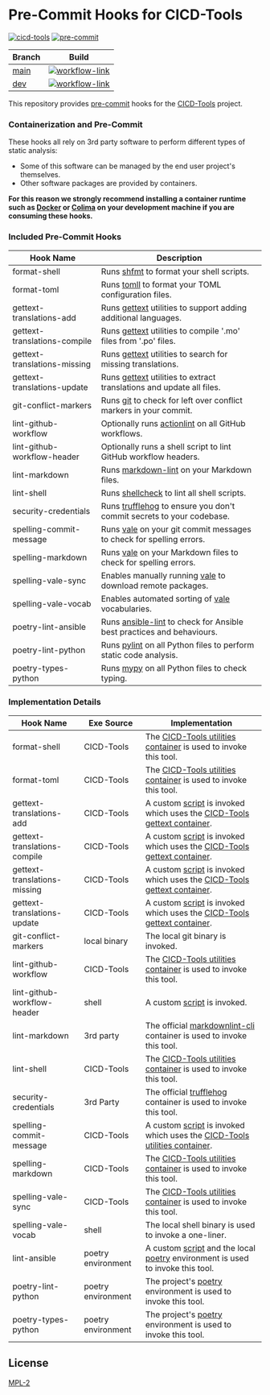# Pre-Commit Hooks for CICD-Tools

[![cicd-tools](https://img.shields.io/badge/ci/cd:-cicd_tools-blue)](https://github.com/cicd-tools-org/cicd-tools)
[![pre-commit](https://img.shields.io/badge/pre--commit-enabled-brightgreen?logo=pre-commit)](https://github.com/pre-commit/pre-commit)

| Branch                                                         | Build                                                                                                                                                                                                        |
|----------------------------------------------------------------|--------------------------------------------------------------------------------------------------------------------------------------------------------------------------------------------------------------|
| [main](https://github.com/cicd-tools-org/pre-commit/tree/main) | [![workflow-link](https://github.com/cicd-tools-org/pre-commit/actions/workflows/workflow-push.yml/badge.svg?branch=main)](https://github.com/cicd-tools-org/pre-commit/actions/workflows/workflow-push.yml) |
| [dev](https://github.com/cicd-tools-org/pre-commit/tree/dev)   | [![workflow-link](https://github.com/cicd-tools-org/pre-commit/actions/workflows/workflow-push.yml/badge.svg?branch=dev)](https://github.com/cicd-tools-org/pre-commit/actions/workflows/workflow-push.yml)  |

This repository provides [pre-commit](https://pre-commit.com/) hooks for the [CICD-Tools](https://github.com/cicd-tools-org/cicd-tools) project.

### Containerization and Pre-Commit

These hooks all rely on 3rd party software to perform different types of static analysis:

- Some of this software can be managed by the end user project's themselves.
- Other software packages are provided by containers.

**For this reason we strongly recommend installing a container runtime such as [Docker](https://www.docker.com/) or [Colima](https://github.com/abiosoft/colima) on your development machine if you are consuming these hooks.**

### Included Pre-Commit Hooks

| Hook Name                    | Description                                                                                                      |
|------------------------------|------------------------------------------------------------------------------------------------------------------|
| format-shell                 | Runs [shfmt](https://github.com/mvdan/sh) to format your shell scripts.                                          |
| format-toml                  | Runs [tomll](https://github.com/pelletier/go-toml) to format your TOML configuration files.                      |
| gettext-translations-add     | Runs [gettext](https://www.gnu.org/software/gettext/) utilities to support adding additional languages.          |
| gettext-translations-compile | Runs [gettext](https://www.gnu.org/software/gettext/) utilities to compile '.mo' files from '.po' files.         |
| gettext-translations-missing | Runs [gettext](https://www.gnu.org/software/gettext/) utilities to search for missing translations.              |
| gettext-translations-update  | Runs [gettext](https://www.gnu.org/software/gettext/) utilities to extract translations and update all files.    |
| git-conflict-markers         | Runs [git](https://git-scm.com/) to check for left over conflict markers in your commit.                         |
| lint-github-workflow         | Optionally runs [actionlint](https://github.com/rhysd/actionlint) on all GitHub workflows.                       |
| lint-github-workflow-header  | Optionally runs a shell script to lint GitHub workflow headers.                                                  |
| lint-markdown                | Runs [markdown-lint](https://github.com/davidanson/markdownlint) on your Markdown files.                         |
| lint-shell                   | Runs [shellcheck](https://www.shellcheck.net/) to lint all shell scripts.                                        |
| security-credentials         | Runs [trufflehog](https://trufflesecurity.com) to ensure you don't commit secrets to your codebase.              |
| spelling-commit-message      | Runs [vale](https://github.com/errata-ai/vale) on your git commit messages to check for spelling errors.         |
| spelling-markdown            | Runs [vale](https://github.com/errata-ai/vale) on your Markdown files to check for spelling errors.              |
| spelling-vale-sync           | Enables manually running [vale](https://github.com/errata-ai/vale) to download remote packages.                  |
| spelling-vale-vocab          | Enables automated sorting of [vale](https://github.com/errata-ai/vale) vocabularies.                             |
| poetry-lint-ansible          | Runs [ansible-lint](https://github.com/ansible/ansible-lint) to check for Ansible best practices and behaviours. |
| poetry-lint-python           | Runs [pylint](https://github.com/pylint-dev/pylint) on all Python files to perform static code analysis.         |
| poetry-types-python          | Runs [mypy](https://github.com/python/mypy) on all Python files to check typing.                                 |

### Implementation Details

| Hook Name                    | Exe Source         | Implementation                                                                                                                                                                                                               |
|------------------------------|--------------------|------------------------------------------------------------------------------------------------------------------------------------------------------------------------------------------------------------------------------|
| format-shell                 | CICD-Tools         | The [CICD-Tools utilities container](https://github.com/cicd-tools-org/cicd-tools/blob/main/.cicd-tools/containers/utilities/Dockerfile) is used to invoke this tool.                                                        |
| format-toml                  | CICD-Tools         | The [CICD-Tools utilities container](https://github.com/cicd-tools-org/cicd-tools/blob/main/.cicd-tools/containers/utilities/Dockerfile) is used to invoke this tool.                                                        |
| gettext-translations-add     | CICD-Tools         | A custom [script](src/pre-commit/gettext-translations.sh) is invoked which uses the [CICD-Tools gettext container](https://github.com/cicd-tools-org/cicd-tools/blob/main/.cicd-tools/containers/gettext/Dockerfile).        |
| gettext-translations-compile | CICD-Tools         | A custom [script](src/pre-commit/gettext-translations.sh) is invoked which uses the [CICD-Tools gettext container](https://github.com/cicd-tools-org/cicd-tools/blob/main/.cicd-tools/containers/gettext/Dockerfile).        |
| gettext-translations-missing | CICD-Tools         | A custom [script](src/pre-commit/gettext-translations.sh) is invoked which uses the [CICD-Tools gettext container](https://github.com/cicd-tools-org/cicd-tools/blob/main/.cicd-tools/containers/gettext/Dockerfile).        |
| gettext-translations-update  | CICD-Tools         | A custom [script](src/pre-commit/gettext-translations.sh) is invoked which uses the [CICD-Tools gettext container](https://github.com/cicd-tools-org/cicd-tools/blob/main/.cicd-tools/containers/gettext/Dockerfile).        |
| git-conflict-markers         | local binary       | The local git binary is invoked.                                                                                                                                                                                             |
| lint-github-workflow         | CICD-Tools         | The [CICD-Tools utilities container](https://github.com/cicd-tools-org/cicd-tools/blob/main/.cicd-tools/containers/utilities/Dockerfile) is used to invoke this tool.                                                        |
| lint-github-workflow-header  | shell              | A custom [script](src/pre-commit/lint-github-workflow-header.sh) is invoked.                                                                                                                                                 |
| lint-markdown                | 3rd party          | The official [markdownlint-cli](https://github.com/igorshubovych/markdownlint-cli/pkgs/container/markdownlint-cli) container is used to invoke this tool.                                                                    |
| lint-shell                   | CICD-Tools         | The [CICD-Tools utilities container](https://github.com/cicd-tools-org/cicd-tools/blob/main/.cicd-tools/containers/utilities/Dockerfile) is used to invoke this tool.                                                        |
| security-credentials         | 3rd Party          | The official [trufflehog](https://hub.docker.com/r/trufflesecurity/trufflehog/) container is used to invoke this tool.                                                                                                       |
| spelling-commit-message      | CICD-Tools         | A custom [script](src/pre-commit/spelling-commit-message.sh) is invoked which uses the [CICD-Tools utilities container](https://github.com/cicd-tools-org/cicd-tools/blob/main/.cicd-tools/containers/utilities/Dockerfile). |
| spelling-markdown            | CICD-Tools         | The [CICD-Tools utilities container](https://github.com/cicd-tools-org/cicd-tools/blob/main/.cicd-tools/containers/utilities/Dockerfile) is used to invoke this tool.                                                        |
| spelling-vale-sync           | CICD-Tools         | The [CICD-Tools utilities container](https://github.com/cicd-tools-org/cicd-tools/blob/main/.cicd-tools/containers/utilities/Dockerfile) is used to invoke this tool.                                                        |
| spelling-vale-vocab          | shell              | The local shell binary is used to invoke a one-liner.                                                                                                                                                                        |
| lint-ansible                 | poetry environment | A custom [script](src/pre-commit/lint-ansible.sh) and the local [poetry](https://python-poetry.org/) environment is used to invoke this tool.                                                                                |
| poetry-lint-python           | poetry environment | The project's [poetry](https://python-poetry.org/) environment is used to invoke this tool.                                                                                                                                  |
| poetry-types-python          | poetry environment | The project's [poetry](https://python-poetry.org/) environment is used to invoke this tool.                                                                                                                                  |

## License

[MPL-2](LICENSE)
